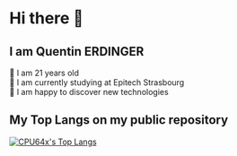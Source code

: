 # Hi there 👋


## I am Quentin ERDINGER

💬 I am 21 years old  
🌱 I am currently studying at Epitech Strasbourg  
🔭 I am happy to discover new technologies

## My Top Langs on my public repository
[![CPU64x's Top Langs](https://github-readme-stats.vercel.app/api/top-langs/?username=CPU64x&layout=compact&theme=tokyonight&exclude_repo=Dashboard&langs_count=6)](https://github.com/anuraghazra/github-readme-stats)

<!--
**CPU64x/CPU64x** is a ✨ _special_ ✨ repository because its `README.md` (this file) appears on your GitHub profile.

Here are some ideas to get you started:

- 🔭 I’m currently working on ...
- 🌱 I’m currently learning ...
- 👯 I’m looking to collaborate on ...
- 🤔 I’m looking for help with ...
- 💬 Ask me about ...
- 📫 How to reach me: ...
- 😄 Pronouns: ...
- ⚡ Fun fact: ...
-->
